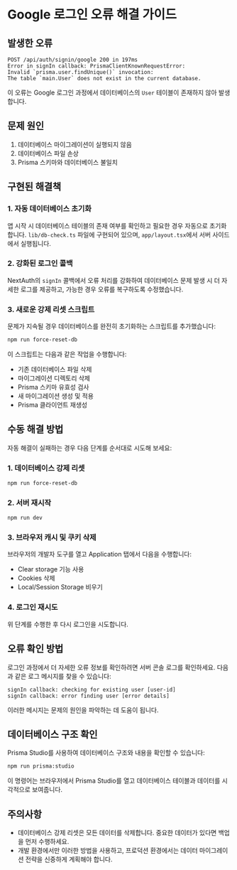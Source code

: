 # Google 로그인 오류 해결 가이드

## 발생한 오류

```
POST /api/auth/signin/google 200 in 197ms
Error in signIn callback: PrismaClientKnownRequestError:
Invalid `prisma.user.findUnique()` invocation:
The table `main.User` does not exist in the current database.
```

이 오류는 Google 로그인 과정에서 데이터베이스의 `User` 테이블이 존재하지 않아 발생합니다.

## 문제 원인

1. 데이터베이스 마이그레이션이 실행되지 않음
2. 데이터베이스 파일 손상
3. Prisma 스키마와 데이터베이스 불일치

## 구현된 해결책

### 1. 자동 데이터베이스 초기화

앱 시작 시 데이터베이스 테이블의 존재 여부를 확인하고 필요한 경우 자동으로 초기화합니다. `lib/db-check.ts` 파일에 구현되어 있으며, `app/layout.tsx`에서 서버 사이드에서 실행됩니다.

### 2. 강화된 로그인 콜백

NextAuth의 `signIn` 콜백에서 오류 처리를 강화하여 데이터베이스 문제 발생 시 더 자세한 로그를 제공하고, 가능한 경우 오류를 복구하도록 수정했습니다.

### 3. 새로운 강제 리셋 스크립트

문제가 지속될 경우 데이터베이스를 완전히 초기화하는 스크립트를 추가했습니다:

```bash
npm run force-reset-db
```

이 스크립트는 다음과 같은 작업을 수행합니다:
- 기존 데이터베이스 파일 삭제
- 마이그레이션 디렉토리 삭제
- Prisma 스키마 유효성 검사
- 새 마이그레이션 생성 및 적용
- Prisma 클라이언트 재생성

## 수동 해결 방법

자동 해결이 실패하는 경우 다음 단계를 순서대로 시도해 보세요:

### 1. 데이터베이스 강제 리셋

```bash
npm run force-reset-db
```

### 2. 서버 재시작

```bash
npm run dev
```

### 3. 브라우저 캐시 및 쿠키 삭제

브라우저의 개발자 도구를 열고 Application 탭에서 다음을 수행합니다:
- Clear storage 기능 사용
- Cookies 삭제
- Local/Session Storage 비우기

### 4. 로그인 재시도

위 단계를 수행한 후 다시 로그인을 시도합니다.

## 오류 확인 방법

로그인 과정에서 더 자세한 오류 정보를 확인하려면 서버 콘솔 로그를 확인하세요. 다음과 같은 로그 메시지를 찾을 수 있습니다:

```
signIn callback: checking for existing user [user-id]
signIn callback: error finding user [error details]
```

이러한 메시지는 문제의 원인을 파악하는 데 도움이 됩니다.

## 데이터베이스 구조 확인

Prisma Studio를 사용하여 데이터베이스 구조와 내용을 확인할 수 있습니다:

```bash
npm run prisma:studio
```

이 명령어는 브라우저에서 Prisma Studio를 열고 데이터베이스 테이블과 데이터를 시각적으로 보여줍니다.

## 주의사항

- 데이터베이스 강제 리셋은 모든 데이터를 삭제합니다. 중요한 데이터가 있다면 백업을 먼저 수행하세요.
- 개발 환경에서만 이러한 방법을 사용하고, 프로덕션 환경에서는 데이터 마이그레이션 전략을 신중하게 계획해야 합니다.
